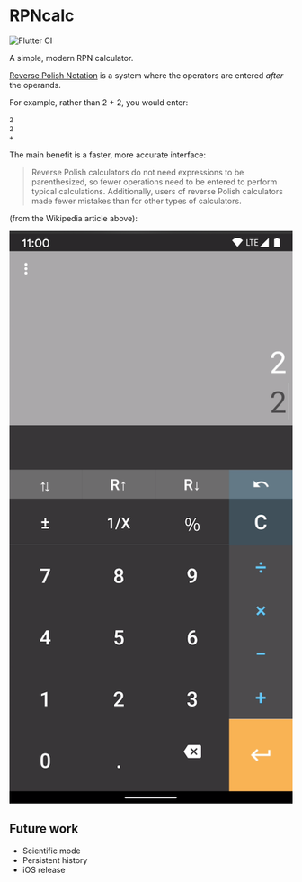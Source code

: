 # RPNcalc

![Flutter CI](https://github.com/apesic/rpncalc/workflows/Flutter%20CI/badge.svg)

A simple, modern RPN calculator. 

[Reverse Polish Notation](https://en.wikipedia.org/wiki/Reverse_Polish_notation) is a 
system where the operators are entered _after_ the operands. 

For example, rather than 2 + 2, you would enter:
 
    2
    2
    + 

The main benefit is a faster, more accurate interface:

>Reverse Polish calculators do not need expressions to be 
>parenthesized, so fewer operations need to be entered to perform typical calculations. 
>Additionally, users of reverse Polish calculators made fewer mistakes than for other 
>types of calculators.

(from the Wikipedia article above):

![Screenshot](docs/rpncalc_screenshot_small.png)

## Future work
- Scientific mode
- Persistent history
- iOS release
